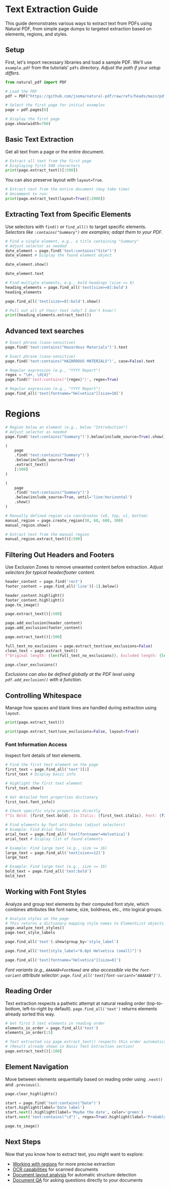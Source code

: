 # Text Extraction Guide

This guide demonstrates various ways to extract text from PDFs using Natural PDF, from simple page dumps to targeted extraction based on elements, regions, and styles.

## Setup

First, let's import necessary libraries and load a sample PDF. We'll use `example.pdf` from the tutorials' `pdfs` directory. *Adjust the path if your setup differs.*

```python
from natural_pdf import PDF

# Load the PDF
pdf = PDF("https://github.com/jsoma/natural-pdf/raw/refs/heads/main/pdfs/01-practice.pdf")

# Select the first page for initial examples
page = pdf.pages[0]

# Display the first page
page.show(width=700)
```

## Basic Text Extraction

Get all text from a page or the entire document.

```python
# Extract all text from the first page
# Displaying first 500 characters
print(page.extract_text()[:500])
```

You can also preserve layout with `layout=True`.

```python
# Extract text from the entire document (may take time)
# Uncomment to run:
print(page.extract_text(layout=True)[:2000])
```

## Extracting Text from Specific Elements

Use selectors with `find()` or `find_all()` to target specific elements. *Selectors like `:contains("Summary")` are examples; adapt them to your PDF.*

```python
# Find a single element, e.g., a title containing "Summary"
# Adjust selector as needed
date_element = page.find('text:contains("Site")')
date_element # Display the found element object
```

```python
date_element.show()
```

```python
date_element.text
```

```python
# Find multiple elements, e.g., bold headings (size >= 8)
heading_elements = page.find_all('text[size>=8]:bold')
heading_elements 
```

```python
page.find_all('text[size>=8]:bold').show()
```

```python
# Pull out all of their text (why? I don't know!)
print(heading_elements.extract_text())
```

## Advanced text searches

```python
# Exact phrase (case-sensitive)
page.find('text:contains("Hazardous Materials")').text
```

```python
# Exact phrase (case-sensitive)
page.find('text:contains("HAZARDOUS MATERIALS")', case=False).text
```

```python
# Regular expression (e.g., "YYYY Report")
regex = "\d+, \d{4}"
page.find(f'text:contains("{regex}")', regex=True)
```

```python
# Regular expression (e.g., "YYYY Report")
page.find_all('text[fontname="Helvetica"][size=10]')
```

# Regions

```python
# Region below an element (e.g., below "Introduction")
# Adjust selector as needed
page.find('text:contains("Summary")').below(include_source=True).show()
```

```python
(
    page
    .find('text:contains("Summary")')
    .below(include_source=True)
    .extract_text()
    [:500]
)
```

```python
(
    page
    .find('text:contains("Summary")')
    .below(include_source=True, until='line:horizontal')
    .show()
)
```

```python
# Manually defined region via coordinates (x0, top, x1, bottom)
manual_region = page.create_region(30, 60, 600, 300)
manual_region.show()
```

```python
# Extract text from the manual region
manual_region.extract_text()[:500]
```

## Filtering Out Headers and Footers

Use Exclusion Zones to remove unwanted content before extraction. *Adjust selectors for typical header/footer content.*

```python
header_content = page.find('rect')
footer_content = page.find_all('line')[-1].below()

header_content.highlight()
footer_content.highlight()
page.to_image()
```

```python
page.extract_text()[:500]
```

```python
page.add_exclusion(header_content)
page.add_exclusion(footer_content)
```

```python
page.extract_text()[:500]
```

```python
full_text_no_exclusions = page.extract_text(use_exclusions=False)
clean_text = page.extract_text()
f"Original length: {len(full_text_no_exclusions)}, Excluded length: {len(clean_text)}"
```

```python
page.clear_exclusions()
```

*Exclusions can also be defined globally at the PDF level using `pdf.add_exclusion()` with a function.*

## Controlling Whitespace

Manage how spaces and blank lines are handled during extraction using `layout`.

```python
print(page.extract_text())
```

```python
print(page.extract_text(use_exclusions=False, layout=True))
```

### Font Information Access

Inspect font details of text elements.

```python
# Find the first text element on the page
first_text = page.find_all('text')[1]
first_text # Display basic info
```

```python
# Highlight the first text element
first_text.show()
```

```python
# Get detailed font properties dictionary
first_text.font_info()
```

```python
# Check specific style properties directly
f"Is Bold: {first_text.bold}, Is Italic: {first_text.italic}, Font: {first_text.fontname}, Size: {first_text.size}"
```

```python
# Find elements by font attributes (adjust selectors)
# Example: Find Arial fonts
arial_text = page.find_all('text[fontname*=Helvetica]')
arial_text # Display list of found elements
```

```python
# Example: Find large text (e.g., size >= 16)
large_text = page.find_all('text[size>=12]')
large_text
```

```python
# Example: Find large text (e.g., size >= 16)
bold_text = page.find_all('text:bold')
bold_text
```

## Working with Font Styles

Analyze and group text elements by their computed font *style*, which combines attributes like font name, size, boldness, etc., into logical groups.

```python
# Analyze styles on the page
# This returns a dictionary mapping style names to ElementList objects
page.analyze_text_styles()
page.text_style_labels
```

```python
page.find_all('text').show(group_by='style_label')
```

```python
page.find_all('text[style_label="8.0pt Helvetica (small)"]')
```

```python
page.find_all('text[fontname="Helvetica"][size=8]')
```

*Font variants (e.g., `AAAAAB+FontName`) are also accessible via the `font-variant` attribute selector: `page.find_all('text[font-variant="AAAAAB"]')`.*

## Reading Order

Text extraction respects a pathetic attempt at natural reading order (top-to-bottom, left-to-right by default). `page.find_all('text')` returns elements already sorted this way.

```python
# Get first 5 text elements in reading order
elements_in_order = page.find_all('text')
elements_in_order[:5]
```

```python
# Text extracted via page.extract_text() respects this order automatically
# (Result already shown in Basic Text Extraction section)
page.extract_text()[:100]
```

## Element Navigation

Move between elements sequentially based on reading order using `.next()` and `.previous()`.

```python
page.clear_highlights()

start = page.find('text:contains("Date")')
start.highlight(label='Date label')
start.next().highlight(label='Maybe the date', color='green')
start.next('text:contains("\d")', regex=True).highlight(label='Probably the date')

page.to_image()
```

## Next Steps

Now that you know how to extract text, you might want to explore:

- [Working with regions](../regions/index.ipynb) for more precise extraction
- [OCR capabilities](../ocr/index.md) for scanned documents
- [Document layout analysis](../layout-analysis/index.ipynb) for automatic structure detection
- [Document QA](../document-qa/index.ipynb) for asking questions directly to your documents